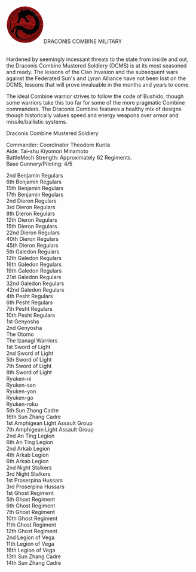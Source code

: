 ![dclogo](../_img/draconiscombine.gif)DRACONIS COMBINE MILITARY

<br>Hardened by seemingly incessant threats to the state from inside and out, the Draconis Combine Mustered Soldiery (DCMS) is at its most seasoned and ready. The lessons of the Clan Invasion and the subsequent wars against the Federated Sun's and Lyran Alliance have not been lost on the DCMS, lessons that will prove invaluable in the months and years to come.

The ideal Combine warrior strives to follow the code of Bushido, though some warriors take this too far for some of the more pragmatic Combine commanders. The Draconis Combine features a healthy mix of designs though historically values speed and energy weapons over armor and missile/ballistic systems.

Draconis Combine Mustered Soldiery

Commander: Coordinator Theodore Kurita
<br>Aide: Tai-shu Kiyomori Minamoto
<br>BattleMech Strength: Approximately 62 Regiments.
<br>Base Gunnery/Piloting: 4/5

2nd Benjamin Regulars
<br>6th Benjamin Regulars
<br>15th Benjamin Regulars
<br>17th Benjamin Regulars
<br>2nd Dieron Regulars
<br>3rd Dieron Regulars
<br>8th Dieron Regulars
<br>12th Dieron Regulars
<br>15th Dieron Regulars
<br>22nd Dieron Regulars
<br>40th Dieron Regulars
<br>45th Dieron Regulars
<br>5th Galedon Regulars
<br>12th Galedon Regulars
<br>16th Galedon Regulars
<br>19th Galedon Regulars
<br>21st Galedon Regulars
<br>32nd Galedon Regulars
<br>42nd Galedon Regulars
<br>4th Pesht Regulars
<br>6th Pesht Regulars
<br>7th Pesht Regulars
<br>10th Pesht Regulars
<br>1st Genyosha
<br>2nd Genyosha
<br>The Otomo
<br>The Izanagi Warriors
<br>1st Sword of Light
<br>2nd Sword of Light
<br>5th Sword of Light
<br>7th Sword of Light
<br>8th Sword of Light
<br>Ryuken-ni
<br>Ryuken-san
<br>Ryuken-yon
<br>Ryuken-go
<br>Ryuken-roku
<br>5th Sun Zhang Cadre
<br>16th Sun Zhang Cadre
<br>1st Amphigean Light Assault Group
<br>7th Amphigean Light Assault Group
<br>2nd An Ting Legion
<br>6th An Ting Legion
<br>2nd Arkab Legion
<br>4th Arkab Legion
<br>6th Arkab Legion
<br>2nd Night Stalkers
<br>3rd Night Stalkers
<br>1st Proserpina Hussars
<br>3rd Proserpina Hussars
<br>1st Ghost Regiment
<br>5th Ghost Regiment
<br>6th Ghost Regiment
<br>7th Ghost Regiment
<br>10th Ghost Regiment
<br>11th Ghost Regiment
<br>12th Ghost Regiment
<br>2nd Legion of Vega
<br>11th Legion of Vega
<br>16th Legion of Vega
<br>13th Sun Zhang Cadre
<br>14th Sun Zhang Cadre
